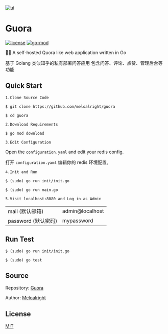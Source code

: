 ![ui](https://user-images.githubusercontent.com/11075892/90159118-80a65600-ddc2-11ea-91f4-b1afa0fe7818.png)

# Guora

[![license](https://img.shields.io/github/license/meloalright/guora)](https://opensource.org/licenses/MIT)
[![go-mod](https://img.shields.io/github/go-mod/go-version/meloalright/guora)](https://github.com/meloalright/guora)

🖖🏻 A self-hosted Quora like web application written in Go

基于 Golang 类似知乎的私有部署问答应用 包含问答、评论、点赞、管理后台等功能

## Quick Start

`1.Clone Source Code`

```shell
$ git clone https://github.com/meloalright/guora

$ cd guora
```

`2.Download Requirements`

```shell
$ go mod download
```

`3.Edit Configuration`

Open the `configuration.yaml` and edit your redis config.

打开 `configuration.yaml` 编辑你的 redis 环境配置。

`4.Init and Run`

```shell
$ (sudo) go run init/init.go

$ (sudo) go run main.go
```

`5.Visit localhost:8080 and Log in as Admin`

|                     |                 |
| ------------------- | --------------- |
| mail (默认邮箱)     | admin@localhost |
| password (默认密码) | mypassword      |

## Run Test

```shell
$ (sudo) go run init/init.go

$ (sudo) go test
```

## Source

Repository: [Guora](https://github.com/meloalright/guora)

Author: [Meloalright](https://github.com/meloalright)

## License

[MIT](https://opensource.org/licenses/MIT)
